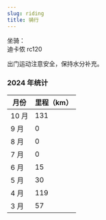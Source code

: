 ```yaml
---
slug: riding
title: 骑行
---
```


坐骑：  
迪卡侬 rc120

出门运动注意安全，保持水分补充。

### 2024 年统计

| 月份  | 里程（km） |
| ----- | ---------- |
| 10 月 | 131      |
| 9 月  | 0        |
| 8 月  | 0        |
| 7 月  | 0        |
| 6 月  | 15       |
| 5 月  | 30       |
| 4 月  | 119      |
| 3 月  | 57       |
